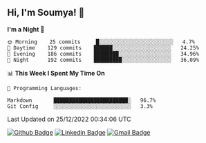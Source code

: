 ## Hi, I'm Soumya! 👋

<!--START_SECTION:waka-->
**I'm a Night 🦉** 

```text
🌞 Morning    25 commits     █░░░░░░░░░░░░░░░░░░░░░░░░   4.7% 
🌆 Daytime    129 commits    ██████░░░░░░░░░░░░░░░░░░░   24.25% 
🌃 Evening    186 commits    ████████░░░░░░░░░░░░░░░░░   34.96% 
🌙 Night      192 commits    █████████░░░░░░░░░░░░░░░░   36.09%

```


📊 **This Week I Spent My Time On** 

```text
💬 Programming Languages: 

Markdown       ████████████████████████░   96.7% 
Git Config     ░░░░░░░░░░░░░░░░░░░░░░░░░   3.3%
```


 Last Updated on 25/12/2022 00:34:06 UTC
<!--END_SECTION:waka-->

[![Github Badge](https://img.shields.io/badge/-rubyruins-grey?style=for-the-badge&logo=github&logoColor=white&link=https://github.com/rubyruins/)](https://www.github.com/rubyruins/) 
[![Linkedin Badge](https://img.shields.io/badge/-Soumya%20Parekh-0072b1?style=for-the-badge&logo=Linkedin&logoColor=white&link=https://www.linkedin.com/in/Soumya-Parekh/)](https://www.linkedin.com/in/Soumya-Parekh/) 
[![Gmail Badge](https://img.shields.io/badge/-soumyaparekh.me@gmail.com-c14438?style=for-the-badge&logo=Gmail&logoColor=white&link=mailto:soumyaparekh.me@gmail.com)](mailto:soumyaparekh.me@gmail.com) 
